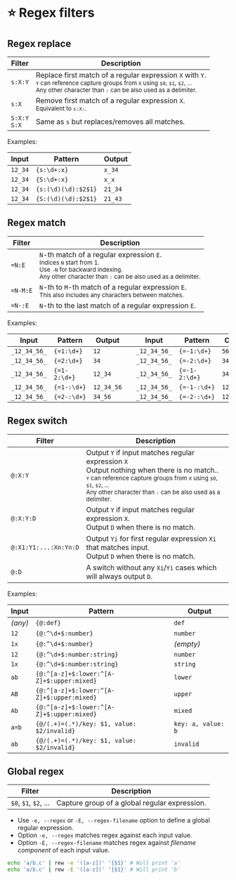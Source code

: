 # ⭐️ Regex filters

## Regex replace

| Filter           | Description                                   |
| ---------------- | --------------------------------------------- |
| `s:X:Y`          | Replace first match of a regular expression `X` with `Y`.<br><small>`Y` can reference capture groups from `X` using `$0`, `$1`, `$2`, ...<br>Any other character than `:` can be also used as a delimiter.</small> |
| `s:X`            | Remove first match of a regular expression `X`.<br><small>Equivalent to `s:X:`.</small> |
| `S:X:Y`<br>`S:X` | Same as `s` but replaces/removes all matches. |

Examples:

| Input     | Pattern             | Output  |
| --------- | --------------------| ------- |
| `12_34`   | `{s:\d+:x}`         | `x_34`  |
| `12_34`   | `{S:\d+:x}`         | `x_x`   |
| `12_34`   | `{s:(\d)(\d):$2$1}` | `21_34` |
| `12_34`   | `{S:(\d)(\d):$2$1}` | `21_43` |

## Regex match

| Filter   | Description                                           |
| -------- | ----------------------------------------------------- |
| `=N:E`   | `N`-th match of a regular expression `E`.<br><small>Indices `N` start from 1.<br>Use `-N` for backward indexing.<br>Any other character than `:` can be also used as a delimiter.</small> |
| `=N-M:E` | `N`-th to `M`-th match of a regular expression `E`.<br><small>This also includes any characters between matches.</small> |
| `=N-:E`  | `N`-th to the last match of a regular expression `E`. |

Examples:

| Input        | Pattern      | Output     | | Input        | Pattern       | Output     |
| ------------ | ------------ | ---------- |-| ------------ | ------------- | ---------- |
| `_12_34_56_` | `{=1:\d+}`   | `12`       | | `_12_34_56_` | `{=-1:\d+}`   | `56`       |
| `_12_34_56_` | `{=2:\d+}`   | `34`       | | `_12_34_56_` | `{=-2:\d+}`   | `34`       |
| `_12_34_56_` | `{=1-2:\d+}` | `12_34`    | | `_12_34_56_` | `{=-1-2:\d+}` | `34_56`    |
| `_12_34_56_` | `{=1-:\d+}`  | `12_34_56` | | `_12_34_56_` | `{=-1-:\d+}`  | `12_34_56` |
| `_12_34_56_` | `{=2-:\d+}`  | `34_56`    | | `_12_34_56_` | `{=-2-:\d+}`  | `12_34`    |

## Regex switch

| Filter                | Description                                                       |
| --------------------- | ----------------------------------------------------------------- |
| `@:X:Y`               | Output `Y` if input matches regular expression `X`<br>Output nothing when there is no match..<br><small>`Y` can reference capture groups from `X` using `$0`, `$1`, `$2`, ...<br>Any other character than `:` can be also used as a delimiter.</small> |
| `@:X:Y:D`             | Output `Y` if input matches regular expression `X`.<br>Output `D` when there is no match. |
| `@:X1:Y1:...:Xn:Yn:D` | Output `Yi` for first regular expression `Xi` that matches input.<br>Output `D` when there is no match. |
| `@:D`                 | A switch without any `Xi`/`Yi` cases which will always output `D`. |

Examples:

| Input   | Pattern                                     | Output             |
| ------- | --------------------------------------------| ------------------ |
| *(any)* | `{@:def}`                                   | `def`              |
| `12`    | `{@:^\d+$:number}`                          | `number`           |
| `1x`    | `{@:^\d+$:number}`                          | *(empty)*          |
| `12`    | `{@:^\d+$:number:string}`                   | `number`           |
| `1x`    | `{@:^\d+$:number:string}`                   | `string`           |
| `ab`    | `{@:^[a-z]+$:lower:^[A-Z]+$:upper:mixed}`   | `lower`            |
| `AB`    | `{@:^[a-z]+$:lower:^[A-Z]+$:upper:mixed}`   | `upper`            |
| `Ab`    | `{@:^[a-z]+$:lower:^[A-Z]+$:upper:mixed}`   | `mixed`            |
| `a=b`   | `{@/(.+)=(.*)/key: $1, value: $2/invalid}`  | `key: a, value: b` |
| `ab`    | `{@/(.+)=(.*)/key: $1, value: $2/invalid}`  | `invalid`          |

## Global regex

| Filter                | Description                                   |
| --------------------- | --------------------------------------------- |
| `$0`, `$1`, `$2`, ... | Capture group of a global regular expression. |

- Use `-e, --regex` or `-E, --regex-filename` option to define a global regular expression.
- Option `-e, --regex` matches regex against each input value.
- Option `-E, --regex-filename` matches regex against *filename component* of each input value.

```bash
echo 'a/b.c' | rew -e '([a-z])' '{$1}' # Will print 'a'
echo 'a/b.c' | rew -E '([a-z])' '{$1}' # Will print 'b'
```
